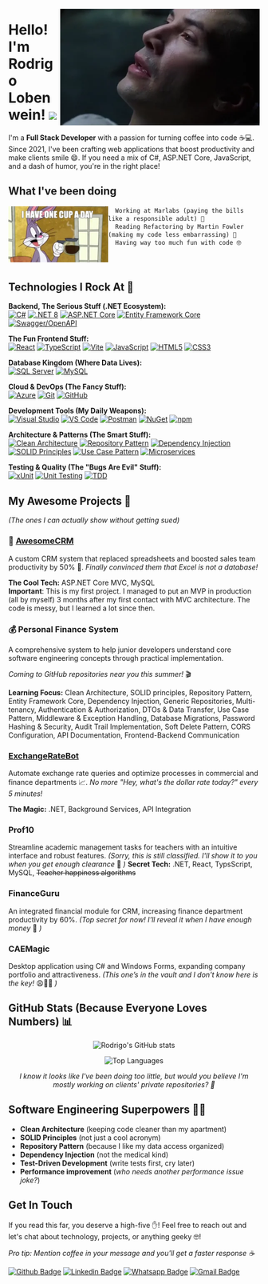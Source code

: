 <a href="https://youtu.be/0YhJxJZOWBw?t=51" target="_blank"><img align="right" alt="Neo knows code too!" width="400" height=auto src="assets/neo_know_code.webp"></a>


# Hello! I'm Rodrigo Lobenwein! <img src="https://media.giphy.com/media/hvRJCLFzcasrR4ia7z/giphy.gif" width="25">
I'm a <strong>Full Stack Developer</strong> with a passion for turning coffee into code ☕💻. 
Since 2021, I've been crafting web applications that boost productivity and make clients smile 😄. 
If you need a mix of C#, ASP.NET Core, JavaScript, and a dash of humor, you're in the right place!


## What I've been doing
<img align="left" width="200" margin="5px" height=auto src="assets/coffee_cup.webp">

      Working at Marlabs (paying the bills like a responsible adult) 🤨
      Reading Refactoring by Martin Fowler (making my code less embarrassing) 🤯
      Having way too much fun with code 🤓
###

<br clear="left"/>

## Technologies I Rock At 🎸

**Backend, The Serious Stuff (.NET Ecosystem):**<br/>
[![C#](https://img.shields.io/badge/-C%23-239120?style=flat-square&logo=c-sharp&logoColor=white)](https://docs.microsoft.com/en-us/dotnet/csharp/)
[![.NET 8](https://img.shields.io/badge/-.NET%208-512BD4?style=flat-square&logo=.net&logoColor=white)](https://docs.microsoft.com/en-us/aspnet/core/)
[![ASP.NET Core](https://img.shields.io/badge/-ASP.NET%20Core-512BD4?style=flat-square&logo=.net&logoColor=white)](https://docs.microsoft.com/en-us/aspnet/)
[![Entity Framework Core](https://img.shields.io/badge/-EF%20Core-512BD4?style=flat-square&logo=.net&logoColor=white)]()
[![Swagger/OpenAPI](https://img.shields.io/badge/-Swagger-85EA2D?style=flat-square&logo=swagger&logoColor=black)]()


**The Fun Frontend Stuff:**<br/>
[![React](https://img.shields.io/badge/-React%2019-61DAFB?style=flat-square&logo=react&logoColor=white)](https://reactjs.org/docs/getting-started.html)
[![TypeScript](https://img.shields.io/badge/-TypeScript-007ACC?style=flat-square&logo=typescript&logoColor=white)](https://www.typescriptlang.org/docs/)
[![Vite](https://img.shields.io/badge/-Vite-646CFF?style=flat-square&logo=vite&logoColor=white)]()
[![JavaScript](https://img.shields.io/badge/-JavaScript-F7DF1E?style=flat-square&logo=javascript&logoColor=black)](https://developer.mozilla.org/en-US/docs/Web/JavaScript)
[![HTML5](https://img.shields.io/badge/-HTML5-E34F26?style=flat-square&logo=html5&logoColor=white)](https://developer.mozilla.org/en-US/docs/Web/Guide/HTML/HTML5)
[![CSS3](https://img.shields.io/badge/-CSS3-1572B6?style=flat-square&logo=css3&logoColor=white)](https://developer.mozilla.org/en-US/docs/Web/CSS)

**Database Kingdom (Where Data Lives):**<br/>
[![SQL Server](https://img.shields.io/badge/-SQL%20Server-CC2927?style=flat-square&logo=microsoft-sql-server&logoColor=white)]()
[![MySQL](https://img.shields.io/badge/-MySQL-4479A1?style=flat-square&logo=mysql&logoColor=white)](https://dev.mysql.com/doc/)

**Cloud & DevOps (The Fancy Stuff):**<br/>
[![Azure](https://img.shields.io/badge/-Azure-0078D4?style=flat-square&logo=microsoft-azure&logoColor=white)]()
[![Git](https://img.shields.io/badge/-Git-F05032?style=flat-square&logo=git&logoColor=white)]()
[![GitHub](https://img.shields.io/badge/-GitHub-181717?style=flat-square&logo=github&logoColor=white)]()

**Development Tools (My Daily Weapons):**<br/>
[![Visual Studio](https://img.shields.io/badge/-Visual%20Studio-5C2D91?style=flat-square&logo=visual-studio&logoColor=white)]()
[![VS Code](https://img.shields.io/badge/-VS%20Code-007ACC?style=flat-square&logo=visual-studio-code&logoColor=white)]()
[![Postman](https://img.shields.io/badge/-Postman-FF6C37?style=flat-square&logo=postman&logoColor=white)]()
[![NuGet](https://img.shields.io/badge/-NuGet-004880?style=flat-square&logo=nuget&logoColor=white)]()
[![npm](https://img.shields.io/badge/-npm-CB3837?style=flat-square&logo=npm&logoColor=white)]()

**Architecture & Patterns (The Smart Stuff):**<br/>
[![Clean Architecture](https://img.shields.io/badge/-Clean%20Architecture-000000?style=flat-square)]()
[![Repository Pattern](https://img.shields.io/badge/-Repository%20Pattern-000000?style=flat-square)]()
[![Dependency Injection](https://img.shields.io/badge/-Dependency%20Injection-000000?style=flat-square)]()
[![SOLID Principles](https://img.shields.io/badge/-SOLID-000000?style=flat-square)]()
[![Use Case Pattern](https://img.shields.io/badge/-Use%20Case%20Pattern-000000?style=flat-square)]()
[![Microservices](https://img.shields.io/badge/-Microservices-000000?style=flat-square)]()


**Testing & Quality (The "Bugs Are Evil" Stuff):**<br/>
[![xUnit](https://img.shields.io/badge/-xUnit-512BD4?style=flat-square&logo=.net&logoColor=white)]()
[![Unit Testing](https://img.shields.io/badge/-Unit%20Testing-000000?style=flat-square)]()
[![TDD](https://img.shields.io/badge/-TDD-000000?style=flat-square)]()



## My Awesome Projects 💼 
*(The ones I can actually show without getting sued)*

### 🏢 [AwesomeCRM](https://github.com/rlobenwein/CRM_Sample)
A custom CRM system that replaced spreadsheets and boosted sales team productivity by 50% 🚀. 
*Finally convinced them that Excel is not a database!*

**The Cool Tech:** ASP.NET Core MVC, MySQL  
**Important**: This is my first project. I managed to put an MVP in production (all by myself) 3 months after my first contact with MVC architecture. The code is messy, but I learned a lot since then.

### 💰 Personal Finance System
A comprehensive system to help junior developers understand core software engineering concepts through practical implementation.

*Coming to GitHub repositories near you this summer!* 🎬

**Learning Focus:** Clean Architecture, SOLID principles, Repository Pattern, Entity Framework Core, Dependency Injection, Generic Repositories, Multi-tenancy, Authentication & Authorization, DTOs & Data Transfer, Use Case Pattern, Middleware & Exception Handling, Database Migrations, Password Hashing & Security, Audit Trail Implementation, Soft Delete Pattern, CORS Configuration, API Documentation, Frontend-Backend Communication

### [ExchangeRateBot](https://github.com/rlobenwein/BrazilianExchangeHelper)
Automate exchange rate queries and optimize processes in commercial and finance departments 📈.
*No more "Hey, what's the dollar rate today?" every 5 minutes!*

**The Magic:** .NET, Background Services, API Integration

### Prof10
Streamline academic management tasks for teachers with an intuitive interface and robust features.
*(Sorry, this is still classified. I'll show it to you when you get enough clearance* 😬 *)*
**Secret Tech:** .NET, React, TypsScript, MySQL, ~~Teacher happiness algorithms~~


### FinanceGuru
An integrated financial module for CRM, increasing finance department productivity by 60%.
*(Top secret for now! I'll reveal it when I have enough money* 🤑 *)*

### CAEMagic
Desktop application using C# and Windows Forms, expanding company portfolio and attractiveness.
*(This one’s in the vault and I don't know here is the key!* 😩🤦‍♂️ *)*

## GitHub Stats (Because Everyone Loves Numbers) 📊

<div align="center">

![Rodrigo's GitHub stats](https://github-readme-stats.vercel.app/api?username=rlobenwein&show_icons=true&theme=radical&hide_border=true&count_private=true)

![Top Languages](https://github-readme-stats.vercel.app/api/top-langs/?username=rlobenwein&layout=compact&theme=radical&hide_border=true)

*I know it looks like I've been doing too little, but would you believe I'm mostly working on clients' private repositories? 🤫*
</div>

## Software Engineering Superpowers 🦸‍♂️
- **Clean Architecture** (keeping code cleaner than my apartment)
- **SOLID Principles** (not just a cool acronym)
- **Repository Pattern** (because I like my data access organized)
- **Dependency Injection** (not the medical kind)
- **Test-Driven Development** (write tests first, cry later)
- **Performance improvement** (*who needs another performance issue joke?*)

## Get In Touch
If you read this far, you deserve a high-five ✋! Feel free to reach out and let's chat about technology, projects, or anything geeky 🤓!

*Pro tip: Mention coffee in your message and you'll get a faster response ☕*

[![Github Badge](https://img.shields.io/badge/-Github-000?style=flat-square&logo=Github&logoColor=white&link=https://github.com/rlobenwein)](https://github.com/rlobenwein)
[![Linkedin Badge](https://img.shields.io/badge/-LinkedIn-blue?style=flat-square&logo=Linkedin&logoColor=white&link=https://www.linkedin.com/in/rodrigolobenwein)](https://www.linkedin.com/in/rodrigolobenwein)
[![Whatsapp Badge](https://img.shields.io/badge/-Whatsapp-4CA143?style=flat-square&labelColor=4CA143&logo=whatsapp&logoColor=white&link=https://api.whatsapp.com/send?phone=5531997117657)](https://api.whatsapp.com/send?phone=5531997117657&text=Hello!)
[![Gmail Badge](https://img.shields.io/badge/-Gmail-c14438?style=flat-square&logo=Gmail&logoColor=white&link=mailto:rodrigolobenweindev@gmail.com)](mailto:rodrigolobenweindev@gmail.com)
